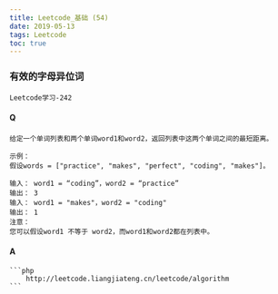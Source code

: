 ```yaml
---
title: Leetcode_基础 (54)
date: 2019-05-13
tags: Leetcode
toc: true
---
```


### 有效的字母异位词
    Leetcode学习-242

<!-- more -->

#### Q
    给定一个单词列表和两个单词word1和word2，返回列表中这两个单词之间的最短距离。

    示例：
    假设words = ["practice", "makes", "perfect", "coding", "makes"]。

    输入： word1 = “coding”，word2 = “practice”
    输出： 3
    输入： word1 = "makes"，word2 = "coding"
    输出： 1
    注意：
    您可以假设word1 不等于 word2，而word1和word2都在列表中。

#### A
    ```php
        http://leetcode.liangjiateng.cn/leetcode/algorithm
    ```
